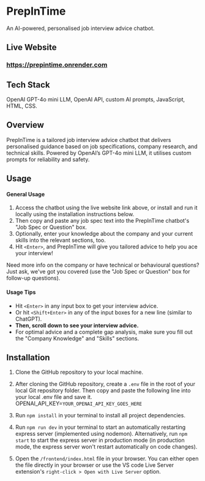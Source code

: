 # PrepInTime

An AI-powered, personalised job interview advice chatbot.

## Live Website

### https://prepintime.onrender.com

## Tech Stack

OpenAI GPT-4o mini LLM, OpenAI API, custom AI prompts, JavaScript, HTML, CSS.

## Overview

PrepInTime is a tailored job interview advice chatbot that delivers personalised guidance based on job specifications, company research, and technical skills. Powered by OpenAI’s GPT-4o mini LLM, it utilises custom prompts for reliability and safety.

## Usage

#### General Usage

1. Access the chatbot using the live website link above, or install and run it locally using the installation instructions below.
2. Then copy and paste any job spec text into the PrepInTime chatbot's "Job Spec or Question" box.
3. Optionally, enter your knowledge about the company and your current skills into the relevant sections, too.
4. Hit `<Enter>`, and PrepInTime will give you tailored advice to help you ace your interview!

Need more info on the company or have technical or behavioural questions?  
Just ask, we've got you covered (use the "Job Spec or Question" box for follow-up questions).

#### Usage Tips

- Hit `<Enter>` in any input box to get your interview advice.
- Or hit `<Shift+Enter>` in any of the input boxes for a new line (similar to ChatGPT).
- **Then, scroll down to see your interview advice.**
- For optimal advice and a complete gap analysis, make sure you fill out the "Company Knowledge" and "Skills" sections.

## Installation

1. Clone the GitHub repository to your local machine.

2. After cloning the GitHub repository, create a `.env` file in the root of your local Git repository folder. Then copy and paste the following line into your local .env file and save it.
   OPENAI_API_KEY=`YOUR_OPENAI_API_KEY_GOES_HERE`

3. Run `npm install` in your terminal to install all project dependencies.

4. Run `npm run dev` in your terminal to start an automatically restarting express server (implemented using nodemon). Alternatively, run `npm start` to start the express server in production mode (in production mode, the express server won't restart automatically on code changes).

5. Open the `/frontend/index.html` file in your browser. You can either open the file directly in your browser or use the VS code Live Server extension's `right-click > Open with Live Server` option.
